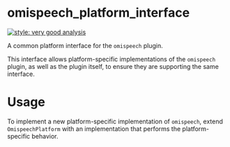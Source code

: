 # omispeech_platform_interface

[![style: very good analysis][very_good_analysis_badge]][very_good_analysis_link]

A common platform interface for the `omispeech` plugin.

This interface allows platform-specific implementations of the `omispeech` plugin, as well as the plugin itself, to ensure they are supporting the same interface.

# Usage

To implement a new platform-specific implementation of `omispeech`, extend `OmispeechPlatform` with an implementation that performs the platform-specific behavior.

[very_good_analysis_badge]: https://img.shields.io/badge/style-very_good_analysis-B22C89.svg
[very_good_analysis_link]: https://pub.dev/packages/very_good_analysis